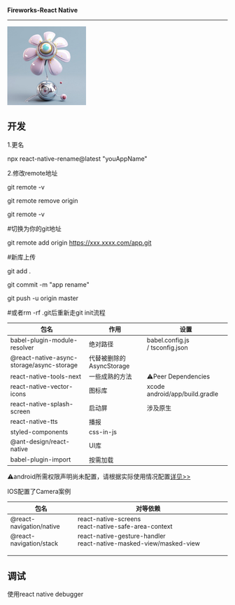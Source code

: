 **Fireworks-React Native**

****

<img title="" src="./logo.jpg" alt="" width="180">



## 开发

1.更名

npx react-native-rename@latest "youAppName"



2.修改remote地址

git remote -v

git remote remove origin

git remote -v

#切换为你的git地址

git remote add origin https://xxx.xxxx.com/app.git

#新库上传

git add .

git commit -m "app rename"

git push -u origin master

#或者rm -rf .git后重新走git init流程



| 包名                                        | 作用                 | 设置                              |
| ----------------------------------------- | ------------------ | ------------------------------- |
| babel-plugin-module-resolver              | 绝对路径               | babel.config.js / tsconfig.json |
| @react-native-async-storage/async-storage | 代替被删除的AsyncStorage |                                 |
| react-native-tools-next                   | 一些成熟的方法            | ⚠️Peer Dependencies             |
| react-native-vector-icons                 | 图标库                | xcode  android/app/build.gradle |
| react-native-splash-screen                | 启动屏                | 涉及原生                            |
| react-native-tts                          | 播报                 |                                 |
| styled-components                         | css-in-js          |                                 |
| @ant-design/react-native                  | UI库                |                                 |
| babel-plugin-import                       | 按需加载               |                                 |

⚠️android所需权限声明尚未配置，请根据实际使用情况配置[详见>>](https://github.com/zoontek/react-native-permissions)

IOS配置了Camera案例

| 包名                       | 对等依赖                                                                                     |     |
| ------------------------ | ---------------------------------------------------------------------------------------- | --- |
| @react-navigation/native | react-native-screens                                      react-native-safe-area-context |     |
| @react-navigation/stack  | react-native-gesture-handler                        react-native-masked-view/masked-view |     |
|                          |                                                                                          |     |
|                          |                                                                                          |     |
|                          |                                                                                          |     |

## 调试

使用react native debugger
